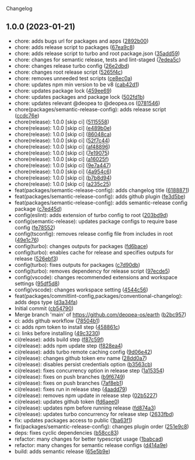 Changelog

## 1.0.0 (2023-01-21)

* chore: adds bugs url for packages and apps ([2892b00](https://github.com/deopea-os/earth/commit/2892b00))
* chore: adds release script to packages ([67ea9c8](https://github.com/deopea-os/earth/commit/67ea9c8))
* chore: adds release script to turbo and root package.json ([35add59](https://github.com/deopea-os/earth/commit/35add59))
* chore: changes for semantic release, tests and lint-staged ([7edea5c](https://github.com/deopea-os/earth/commit/7edea5c))
* chore: changes release turbo config ([26e2dbd](https://github.com/deopea-os/earth/commit/26e2dbd))
* chore: changes root release script ([5265f4c](https://github.com/deopea-os/earth/commit/5265f4c))
* chore: removes unneeded test scripts ([ce8ec0a](https://github.com/deopea-os/earth/commit/ce8ec0a))
* chore: updates npm min version to be v8 ([cab42d1](https://github.com/deopea-os/earth/commit/cab42d1))
* chore: updates package lock ([459ee69](https://github.com/deopea-os/earth/commit/459ee69))
* chore: updates packages and package lock ([502fd1b](https://github.com/deopea-os/earth/commit/502fd1b))
* chore: updates relevant @deopea to @deopea.os ([0781546](https://github.com/deopea-os/earth/commit/0781546))
* chore(packages/semantic-release-config): adds release script ([ccdc76e](https://github.com/deopea-os/earth/commit/ccdc76e))
* chore(release): 1.0.0 [skip ci] ([5115558](https://github.com/deopea-os/earth/commit/5115558))
* chore(release): 1.0.0 [skip ci] ([e489b0e](https://github.com/deopea-os/earth/commit/e489b0e))
* chore(release): 1.0.0 [skip ci] ([86048ca](https://github.com/deopea-os/earth/commit/86048ca))
* chore(release): 1.0.0 [skip ci] ([52f7c44](https://github.com/deopea-os/earth/commit/52f7c44))
* chore(release): 1.0.0 [skip ci] ([af48896](https://github.com/deopea-os/earth/commit/af48896))
* chore(release): 1.0.0 [skip ci] ([7e19075](https://github.com/deopea-os/earth/commit/7e19075))
* chore(release): 1.0.0 [skip ci] ([a16025f](https://github.com/deopea-os/earth/commit/a16025f))
* chore(release): 1.0.0 [skip ci] ([9e7a447](https://github.com/deopea-os/earth/commit/9e7a447))
* chore(release): 1.0.0 [skip ci] ([4a954c6](https://github.com/deopea-os/earth/commit/4a954c6))
* chore(release): 1.0.0 [skip ci] ([b7b8d94](https://github.com/deopea-os/earth/commit/b7b8d94))
* chore(release): 1.0.0 [skip ci] ([a235c25](https://github.com/deopea-os/earth/commit/a235c25))
* feat(packages/semantic-release-config): adds changelog title ([6188871](https://github.com/deopea-os/earth/commit/6188871))
* feat(packages/semantic-release-config): adds github plugin ([fe3d5be](https://github.com/deopea-os/earth/commit/fe3d5be))
* feat(packages/semantic-release-config): adds semantic-release config package ([c7ed45d](https://github.com/deopea-os/earth/commit/c7ed45d))
* config(eslint): adds extension of turbo config to root ([203bd9d](https://github.com/deopea-os/earth/commit/203bd9d))
* config(semantic-release): updates package configs to require base config ([fe78552](https://github.com/deopea-os/earth/commit/fe78552))
* config(tsconfig): removes release config file from includes in root ([49e1c76](https://github.com/deopea-os/earth/commit/49e1c76))
* config(turbo): changes outputs for packages ([fd6bace](https://github.com/deopea-os/earth/commit/fd6bace))
* config(turbo): enables cache for release and specifies outputs for release ([526ebf3](https://github.com/deopea-os/earth/commit/526ebf3))
* config(turbo): fixes outputs for packages ([c7d90db](https://github.com/deopea-os/earth/commit/c7d90db))
* config(turbo): removes dependency for release script ([97ecde5](https://github.com/deopea-os/earth/commit/97ecde5))
* config(vscode): changes recommended extensions and workspace settings ([95df5d8](https://github.com/deopea-os/earth/commit/95df5d8))
* config(vscode): changes workspace setting ([4544c56](https://github.com/deopea-os/earth/commit/4544c56))
* feat(packages/commitlint-config,packages/conventional-changelog): adds deps type ([d3a34fa](https://github.com/deopea-os/earth/commit/d3a34fa))
* Initial commit ([cb54790](https://github.com/deopea-os/earth/commit/cb54790))
* Merge branch 'main' of https://github.com/deopea-os/earth ([b2bc957](https://github.com/deopea-os/earth/commit/b2bc957))
* ci: adds github workflow ([78504b1](https://github.com/deopea-os/earth/commit/78504b1))
* ci: adds npm token to install step ([458861c](https://github.com/deopea-os/earth/commit/458861c))
* ci: links before installing ([49c3230](https://github.com/deopea-os/earth/commit/49c3230))
* ci(release): adds build step ([f87c59f](https://github.com/deopea-os/earth/commit/f87c59f))
* ci(release): adds npm update step ([f828ea4](https://github.com/deopea-os/earth/commit/f828ea4))
* ci(release): adds turbo remote caching config ([9d06e42](https://github.com/deopea-os/earth/commit/9d06e42))
* ci(release): changes github token env name ([28dd0a7](https://github.com/deopea-os/earth/commit/28dd0a7))
* ci(release): disables persist credentials option ([b3563cb](https://github.com/deopea-os/earth/commit/b3563cb))
* ci(release): fixes concurrency option in release step ([1a15354](https://github.com/deopea-os/earth/commit/1a15354))
* ci(release): fixes on push branches ([b9f6749](https://github.com/deopea-os/earth/commit/b9f6749))
* ci(release): fixes on push branches ([7af8eb1](https://github.com/deopea-os/earth/commit/7af8eb1))
* ci(release): fixes run in release step ([4aadd79](https://github.com/deopea-os/earth/commit/4aadd79))
* ci(release): removes npm update in release step ([02b5227](https://github.com/deopea-os/earth/commit/02b5227))
* ci(release): updates github token ([fd6aee0](https://github.com/deopea-os/earth/commit/fd6aee0))
* ci(release): updates npm before running release ([fd874a3](https://github.com/deopea-os/earth/commit/fd874a3))
* ci(release): updates turbo concurrency for release step ([2633fbd](https://github.com/deopea-os/earth/commit/2633fbd))
* fix: updates packages access to public ([1ba63f1](https://github.com/deopea-os/earth/commit/1ba63f1))
* fix(packages/semantic-release-config): changes plugin order ([251e9c8](https://github.com/deopea-os/earth/commit/251e9c8))
* deps: fixes cyclic dependencies ([b58cc83](https://github.com/deopea-os/earth/commit/b58cc83))
* refactor: many changes for better typescript usage ([1babcad](https://github.com/deopea-os/earth/commit/1babcad))
* refactor: many changes for semantic release configs ([d414a9e](https://github.com/deopea-os/earth/commit/d414a9e))
* build: adds semantic release ([65e5b9e](https://github.com/deopea-os/earth/commit/65e5b9e))
